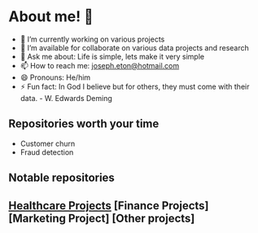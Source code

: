 # About me! 👋

- 🌱 I’m currently working on various projects 
- 👯 I’m available for collaborate on various data projects and research
- 💬 Ask me about: Life is simple, lets make it very simple
- 📫 How to reach me: joseph.eton@hotmail.com
- 😄 Pronouns: He/him
- ⚡ Fun fact: In God I believe but for others, they must come with their data. - W. Edwards Deming


## Repositories worth your time
- Customer churn
- Fraud detection

## Notable repositories

## [Healthcare Projects](www.healthcare.com) [Finance Projects] [Marketing Project] [Other projects]



<!--
**etonjoe/etonjoe** is a ✨ _special_ ✨ repository because its `README.md` (this file) appears on your GitHub profile.

Here are some ideas to get you started:

- 🔭 I’m currently working on ...
- 🌱 I’m currently learning ...
- 👯 I’m looking to collaborate on ...
- 🤔 I’m looking for help with ...
- 💬 Ask me about ...
- 📫 How to reach me: ...
- 😄 Pronouns: ...
- ⚡ Fun fact: ...
-->
